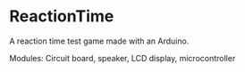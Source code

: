 # ReactionTime
A reaction time test game made with an Arduino.

Modules: Circuit board, speaker, LCD display, microcontroller
